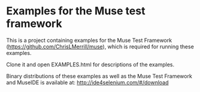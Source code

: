 # Examples for the Muse test framework

This is a project containing examples for the Muse Test Framework (https://github.com/ChrisLMerrill/muse), which is required for running these examples.

Clone it and open EXAMPLES.html for descriptions of the examples.

Binary distributions of these examples as well as the Muse Test Framework and MuseIDE is available at: http://ide4selenium.com/#/download
